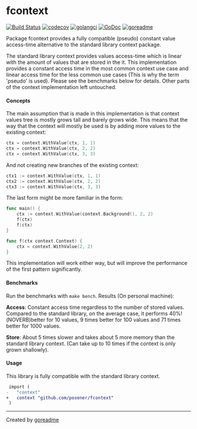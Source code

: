 # fcontext

[![Build Status](https://travis-ci.org/posener/fcontext.svg?branch=master)](https://travis-ci.org/posener/fcontext)
[![codecov](https://codecov.io/gh/posener/fcontext/branch/master/graph/badge.svg)](https://codecov.io/gh/posener/fcontext)
[![golangci](https://golangci.com/badges/github.com/posener/fcontext.svg)](https://golangci.com/r/github.com/posener/fcontext)
[![GoDoc](https://godoc.org/github.com/posener/fcontext?status.svg)](http://godoc.org/github.com/posener/fcontext)
[![goreadme](https://goreadme.herokuapp.com/badge/posener/fcontext.svg)](https://goreadme.herokuapp.com)

Package fcontext provides a fully compatible (pseudo) constant
value access-time alternative to the standard library context
package.

The standard library context provides values access-time which
is linear with the amount of values that are stored in the
it. This implementation provides a constant access time in the
most common context use case and linear access time for the
less common use cases (This is why the term 'pseudo' is used).
Please see the benchmarks below for details.
Other parts of the context implementation left untouched.

#### Concepts

The main assumption that is made in this implementation is that
context values tree is mostly grows tall and barely grows wide.
This means that the way that the context will mostly be used is
by adding more values to the existing context:

```go
ctx = context.WithValue(ctx, 1, 1)
ctx = context.WithValue(ctx, 2, 2)
ctx = context.WithValue(ctx, 3, 3)
```

And not creating new branches of the existing context:

```go
ctx1 := context.WithValue(ctx, 1, 1)
ctx2 := context.WithValue(ctx, 2, 2)
ctx3 := context.WithValue(ctx, 3, 3)
```

The last form might be more familiar in the form:

```go
func main() {
	ctx := context.WithValue(context.Background(), 2, 2)
	f(ctx)
	f(ctx)
}

func f(ctx context.Context) {
	ctx = context.WithValue(2, 2)
}
```

This implementation will work either way, but will improve the
performance of the first pattern significantly.

#### Benchmarks

Run the benchmarks with `make bench`. Results (On personal machine):

**Access**: Constant access time regardless to the number of stored
values. Compared to the standard library, on the average case, it
performs 40%!(NOVERB)better for 10 values, 9 times better for 100 values
and 71 times better for 1000 values.

**Store**: About 5 times slower and takes about 5 more memory than
the standard library context. (Can take up to 10 times if the
context is only grown shallowly).

#### Usage

This library is fully compatible with the standard library context.

```diff
 import (
-	"context"
+ 	context "github.com/posener/fcontext"
 )
```


---

Created by [goreadme](https://github.com/apps/goreadme)
